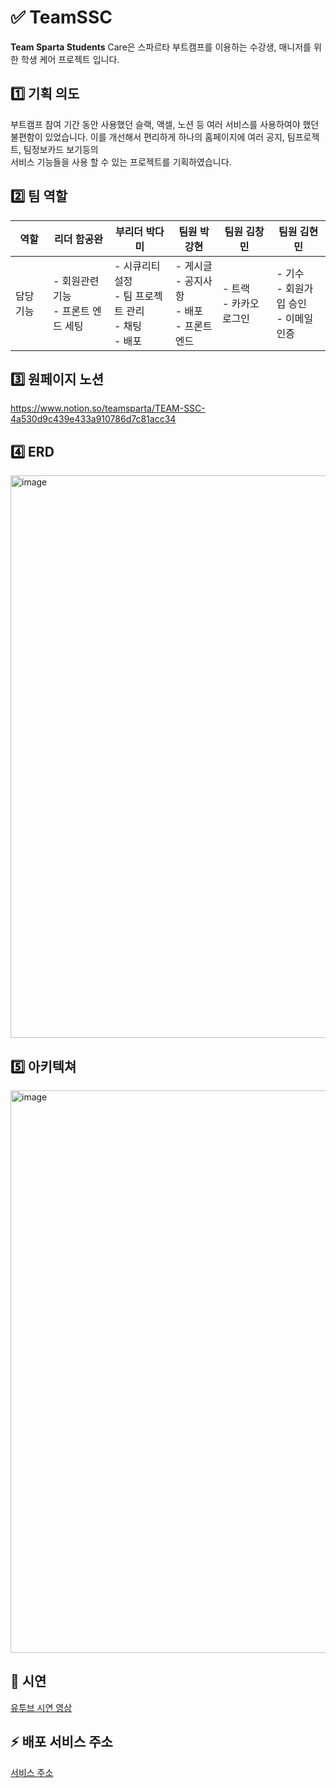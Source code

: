 # ✅ TeamSSC
**Team Sparta Students** Care은 스파르타 부트캠프를 이용하는 수강생, 매니저를 위한 학생 케어 프로젝트 입니다.

## 1️⃣ 기획 의도
부트캠프 참여 기간 동안 사용했던 슬랙, 액셀, 노션 등 여러 서비스를 사용하여야 했던 불편함이 있었습니다.
이를 개선해서 편리하게 하나의 홈페이지에 여러 공지, 팀프로젝트, 팀정보카드 보기등의  
서비스 기능들을 사용 할 수 있는 프로젝트를 기획하였습니다.

## 2️⃣ 팀 역할
| 역할            | 리더 함공완                      | 부리더 박다미                                  | 팀원 박강현                                 | 팀원 김창민           | 팀원 김현민         |
|-----------------|----------------------------------|----------------------------------------------|--------------------------------------------|----------------------|----------------------|
| 담당 기능       | - 회원관련 기능 <br> - 프론트 엔드 세팅 | - 시큐리티 설정 <br> - 팀 프로젝트 관리 <br> - 채팅 <br> - 배포 | - 게시글 <br> - 공지사항 <br>- 배포 <br> - 프론트엔드 | - 트랙 <br> - 카카오 로그인 | - 기수 <br> - 회원가입 승인 <br> - 이메일 인증 |

## 3️⃣ 원페이지 노션
https://www.notion.so/teamsparta/TEAM-SSC-4a530d9c439e433a910786d7c81acc34

## 4️⃣ ERD
<img width="900" alt="image" src="https://github.com/user-attachments/assets/7258722b-9d41-4863-9c0f-c5b0e5efc4dc">

## 5️⃣ 아키텍쳐
<img width="900" alt="image" src="https://github.com/user-attachments/assets/d19ef7cb-5dac-4bf2-a5ca-a422a768e01e">

## 🎇 시연
[유투브 시연 영상](https://www.youtube.com/watch?v=x09rmBeJB9k&t=1s)

## ⚡️ 배포 서비스 주소
[서비스 주소](https://team-ssc.vercel.app/)
